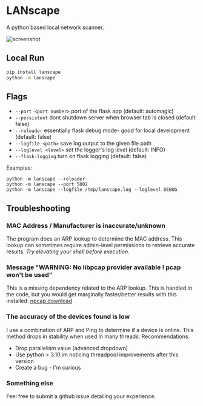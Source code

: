 # LANscape
A python based local network scanner.

![screenshot](https://github.com/user-attachments/assets/ba09c656-9fd9-4d74-8426-506d9a5c316c)

## Local Run
```sh
pip install lanscape
python -m lanscape
```

## Flags
 - `--port <port number>` port of the flask app (default: automagic)
 - `--persistent` dont shutdown server when browser tab is closed (default: false)
 - `--reloader` essentially flask debug mode- good for local development (default: false)
 - `--logfile <path>` save log output to the given file path
 - `--loglevel <level>` set the logger's log level (default: INFO)
 - `--flask-logging` turn on flask logging (default: false)

Examples:
```shell
python -m lanscape --reloader
python -m lanscape --port 5002
python -m lanscape --logfile /tmp/lanscape.log --loglevel DEBUG
```

## Troubleshooting

### MAC Address / Manufacturer is inaccurate/unknown
The program does an ARP lookup to determine the MAC address. This lookup
can sometimes require admin-level permissions to retrieve accurate results.
*Try elevating your shell before execution.*

### Message "WARNING: No libpcap provider available ! pcap won't be used"
This is a missing dependency related to the ARP lookup. This is handled in the code, but you would get marginally faster/better results with this installed: [npcap download](https://npcap.com/#download)

### The accuracy of the devices found is low
I use a combination of ARP and Ping to determine if a device is online. This method drops in stability when used in many threads. 
Recommendations:

  - Drop parallelism value (advanced dropdown)
  - Use python > 3.10 im noticing threadpool improvements after this version
  - Create a bug - I'm curious


### Something else
Feel free to submit a github issue detailing your experience.


